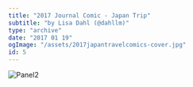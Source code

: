 ```yaml
---
title: "2017 Journal Comic - Japan Trip"
subtitle: "by Lisa Dahl (@dahllm)"
type: "archive"
date: "2017 01 19"
ogImage: "/assets/2017japantravelcomics-cover.jpg"
id: 5
---
```


![Panel2](../../../images/20170119-japantravelcomics/2017-japantravel-12.jpg)